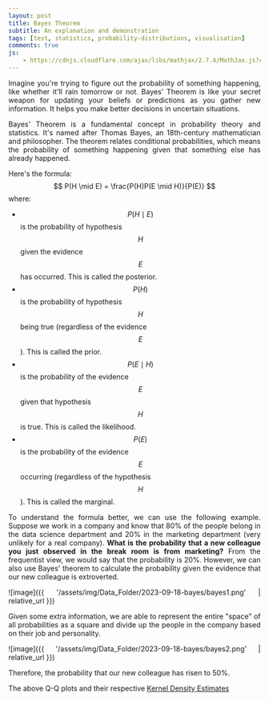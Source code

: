 ```yaml
---
layout: post
title: Bayes Theorem
subtitle: An explanation and demonstration
tags: [test, statistics, probability-distributions, visualisation]
comments: true
js:
    - https://cdnjs.cloudflare.com/ajax/libs/mathjax/2.7.4/MathJax.js?config=TeX-MML-AM_CHTML
---
```


<div style="text-align: justify">  

Imagine you're trying to figure out the probability of something happening, like whether it'll 
rain tomorrow or not. Bayes' Theorem is like your secret weapon for updating your beliefs or predictions as you gather 
new information. It helps you make better decisions in uncertain situations.

Bayes' Theorem is a fundamental concept in probability theory and statistics. It's named after Thomas Bayes, an 
18th-century mathematician and philosopher. The theorem relates conditional probabilities, which means the probability 
of something happening given that something else has already happened.

Here's the formula:
$$
P(H \mid E) = \frac{P(H)P(E \mid H)}{P(E)}
$$
where:
* $$P(H \mid E)$$ is the probability of hypothesis $$H$$ given the evidence $$E$$ has occurred. This is called the posterior.
* $$P(H)$$ is the probability of hypothesis $$H$$ being true (regardless of the evidence $$E$$). This is called the prior.
* $$P(E \mid H)$$ is the probability of the evidence $$E$$ given that hypothesis $$H$$ is true. This is called the likelihood.
* $$P(E)$$ is the probability of the evidence $$E$$ occurring (regardless of the hypothesis $$H$$). This is called the marginal.

To understand the formula better, we can use the following example. Suppose we work in a company and know that 80% of 
the people belong in the data science department and 20% in the marketing department (very unlikely for a real company). 
__What is the probability that a new colleague you just observed in the break room is from marketing?__ 
From the frequentist view, we would say that the probability is 20%. However, we can also use Bayes' theorem to 
calculate the probability given the evidence that our new colleague is extroverted.

![image]({{ '/assets/img/Data_Folder/2023-09-18-bayes/bayes1.png' | relative_url }})

Given some extra information, we are able to represent the entire "space" of all probabilities as a square and divide 
up the people in the company based on their job and personality. 

![image]({{ '/assets/img/Data_Folder/2023-09-18-bayes/bayes2.png' | relative_url }})

Therefore, the probability that our new colleague has risen to 50%. 

The above Q-Q plots and their respective [Kernel Density Estimates](https://jjo21.github.io/roadto100/2023-08-13-kde/) 

</div>